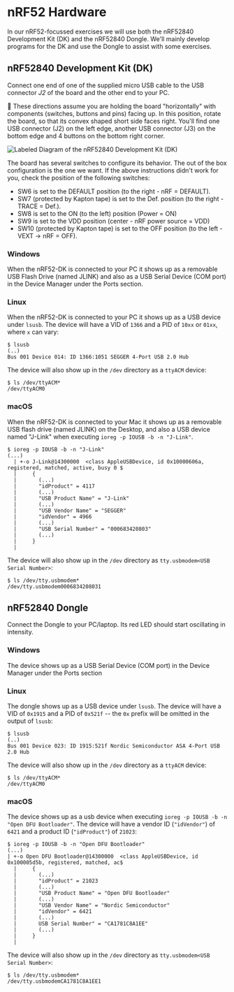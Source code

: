 # nRF52 Hardware

In our nRF52-focussed exercises we will use both the nRF52840 Development Kit (DK) and the nRF52840 Dongle. We'll mainly develop programs for the DK and use the Dongle to assist with some exercises.

## nRF52840 Development Kit (DK)

Connect one end of one of the supplied micro USB cable to the USB connector *J2* of the board and the other end to your PC.

💬 These directions assume you are holding the board "horizontally" with components (switches, buttons and pins) facing up. In this position, rotate the board, so that its convex shaped short side faces right. You'll find one USB connector (J2) on the left edge, another USB connector (J3) on the bottom edge and 4 buttons on the bottom right corner.

![Labeled Diagram of the nRF52840 Development Kit (DK)](img/nrf52840_dk_board.jpg)

The board has several switches to configure its behavior. The out of the box configuration is the one we want. If the above instructions didn't work for you, check the position of the following switches:

- SW6 is set to the DEFAULT position (to the right - nRF = DEFAULT).
- SW7 (protected by Kapton tape) is set to the Def. position (to the right - TRACE = Def.).
- SW8 is set to the ON (to the left) position (Power = ON)
- SW9 is set to the VDD position (center - nRF power source = VDD)
- SW10 (protected by Kapton tape) is set to the OFF position (to the left - VEXT -> nRF = OFF).

### Windows

When the nRF52-DK is connected to your PC it shows up as a removable USB Flash Drive (named JLINK) and also as a USB Serial Device (COM port) in the Device Manager under the Ports section.

### Linux

When the nRF52-DK is connected to your PC it shows up as a USB device under `lsusb`. The device will have a VID of `1366` and a PID of `10xx` or `01xx`, where `x` can vary:

```console
$ lsusb
(..)
Bus 001 Device 014: ID 1366:1051 SEGGER 4-Port USB 2.0 Hub
```

The device will also show up in the `/dev` directory as a `ttyACM` device:

```console
$ ls /dev/ttyACM*
/dev/ttyACM0
```

### macOS

When the nRF52-DK is connected to your Mac it shows up as a removable USB flash drive (named JLINK) on the Desktop, and also a USB device named "J-Link" when executing `ioreg -p IOUSB -b -n "J-Link"`.

```console
$ ioreg -p IOUSB -b -n "J-Link"
(...)
  | +-o J-Link@14300000  <class AppleUSBDevice, id 0x10000606a, registered, matched, active, busy 0 $
  |     {
  |       (...)
  |       "idProduct" = 4117
  |       (...)
  |       "USB Product Name" = "J-Link"
  |       (...)
  |       "USB Vendor Name" = "SEGGER"
  |       "idVendor" = 4966
  |       (...)
  |       "USB Serial Number" = "000683420803"
  |       (...)
  |     }
  |
```

The device will also show up in the `/dev` directory as `tty.usbmodem<USB Serial Number>`:

```console
$ ls /dev/tty.usbmodem*
/dev/tty.usbmodem0006834208031
```

## nRF52840 Dongle

Connect the Dongle to your PC/laptop. Its red LED should start oscillating in intensity.

### Windows

The device shows up as a USB Serial Device (COM port) in the Device Manager under the Ports section

### Linux

The dongle shows up as a USB device under `lsusb`. The device will have a VID of `0x1915` and a PID of `0x521f` -- the `0x` prefix will be omitted in the output of `lsusb`:

```console
$ lsusb
(..)
Bus 001 Device 023: ID 1915:521f Nordic Semiconductor ASA 4-Port USB 2.0 Hub
```

The device will also show up in the `/dev` directory as a `ttyACM` device:

```console
$ ls /dev/ttyACM*
/dev/ttyACM0
```

### macOS

The device shows up as a usb device when executing `ioreg -p IOUSB -b -n "Open DFU Bootloader"`. The device will have a vendor ID (`"idVendor"`) of `6421` and a product ID (`"idProduct"`) of `21023`:

```console
$ ioreg -p IOUSB -b -n "Open DFU Bootloader"
(...)
| +-o Open DFU Bootloader@14300000  <class AppleUSBDevice, id 0x100005d5b, registered, matched, ac$
  |     {
  |       (...)
  |       "idProduct" = 21023
  |       (...)
  |       "USB Product Name" = "Open DFU Bootloader"
  |       (...)
  |       "USB Vendor Name" = "Nordic Semiconductor"
  |       "idVendor" = 6421
  |       (...)
  |       USB Serial Number" = "CA1781C8A1EE"
  |       (...)
  |     }
  |
```

The device will also show up in the `/dev` directory as `tty.usbmodem<USB Serial Number>`:

```console
$ ls /dev/tty.usbmodem*
/dev/tty.usbmodemCA1781C8A1EE1
```
